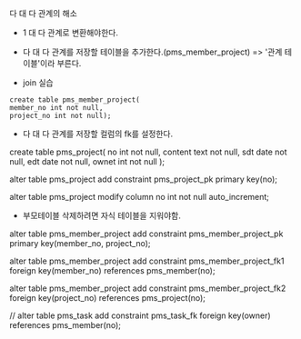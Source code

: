 다 대 다 관계의 해소
- 1 대 다 관계로 변환해야한다.

- 다 대 다 관계를 저장할 테이블을 추가한다.(pms_member_project)
=> '관계 테이블'이라 부른다.

- join 실습

```
create table pms_member_project(
member_no int not null,
project_no int not null);
```

- 다 대 다 관계를 저장할 컬럼의 fk를 설정한다.

create table pms_project(
no int not null,
content text not null,
sdt date not null,
edt date not null,
ownet int not null
);

alter table pms_project
add constraint pms_project_pk primary key(no);

alter table pms_project
modify column no int not null auto_increment;

- 부모테이블 삭제하려면 자식 테이블을 지워야함.

alter table pms_member_project
add constraint pms_member_project_pk primary key(member_no, project_no);

alter table pms_member_project
add constraint pms_member_project_fk1 foreign key(member_no) references pms_member(no);

alter table pms_member_project
add constraint pms_member_project_fk2 foreign key(project_no) references pms_project(no);


//
alter table pms_task
add constraint pms_task_fk foreign key(owner) references pms_member(no);

